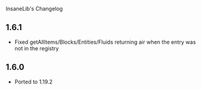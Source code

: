 InsaneLib's Changelog

## 1.6.1
* Fixed getAllItems/Blocks/Entities/Fluids returning air when the entry was not in the registry

## 1.6.0
* Ported to 1.19.2